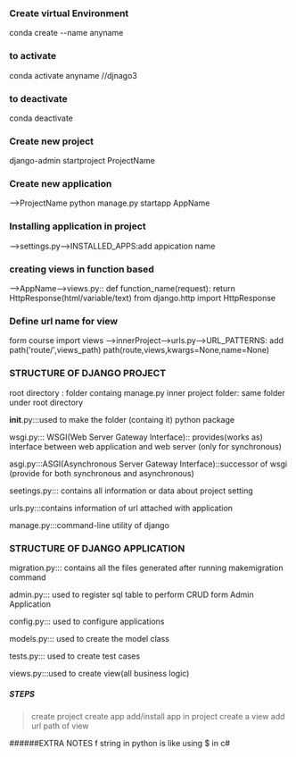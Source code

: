### Create virtual Environment
conda create --name anyname
### to activate
conda activate anyname //djnago3
### to deactivate
conda deactivate
### Create new project
django-admin startproject ProjectName
### Create new application
-->ProjectName
python manage.py startapp AppName

### Installing application in project
-->settings.py-->INSTALLED_APPS:add appication name
### creating views in function based
-->AppName-->views.py:: def function_name(request):
                            return HttpResponse(html/variable/text)
from django.http import HttpResponse

### Define url name for view
form course import views
-->innerProject-->urls.py-->URL_PATTERNS: add path('route/',views_path)
path(route,views,kwargs=None,name=None)

### STRUCTURE OF DJANGO PROJECT
root directory : folder containg manage.py 
inner project folder: same folder under root directory

__init__.py:::used to make the folder (containg it) python package

wsgi.py::: WSGI(Web Server Gateway Interface):: provides(works as) interface between web application and web server (only for synchronous)

asgi.py:::ASGI(Asynchronous Server Gateway Interface)::successor of wsgi (provide for both synchronous and asynchronous)

seetings.py::: contains all information or data about project setting

urls.py:::contains information of url attached with application

manage.py:::command-line utility of django

### STRUCTURE OF DJANGO APPLICATION
migration.py::: contains all the files generated after running makemigration command

admin.py::: used to register sql table to perform CRUD form Admin Application

config.py::: used to configure applications

models.py::: used to create the model class
 
tests.py::: used to create test cases

views.py:::used to create view(all business logic)
##### STEPS
>create project
>create app
>add/install app in project
>create a view
>add url path of view

######EXTRA NOTES
f string in python is like using $ in c#
